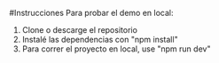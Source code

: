 #Instrucciones
Para probar el demo en local:

1. Clone o descarge el repositorio
2. Instalé las dependencias con "npm install"
3. Para correr el proyecto en local, use "npm run dev"
